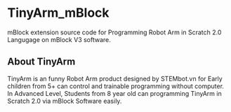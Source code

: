 # TinyArm_mBlock

mBlock extension source code for Programming Robot Arm in Scratch 2.0 Langugage on mBlock V3 software. 

## About TinyArm
TinyArm is an funny Robot Arm product designed by STEMbot.vn for Early children from 5+ can control and trainable programming without computer. In Advanced Level, Students from 8 year old can programming TinyArm in Scratch 2.0 via mBlock Software easily. 


